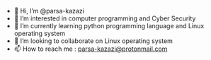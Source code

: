 - 👋 Hi, I’m @parsa-kazazi
- 👀 I’m interested in computer programming and Cyber Security
- 🌱 I’m currently learning python programming language and Linux operating system
- 💞️ I’m looking to collaborate on Linux operating system
- 📫 How to reach me : parsa-kazazi@protonmail.com

<!---
parsa-kazazi/parsa-kazazi is a ✨ special ✨ repository because its `README.md` (this file) appears on your GitHub profile.
You can click the Preview link to take a look at your changes.
--->
